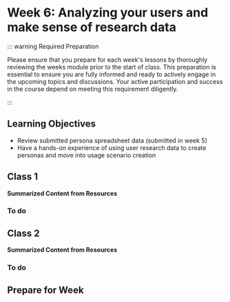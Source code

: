 # Week 6: Analyzing your users and make sense of research data

::: warning Required Preparation

Please ensure that you prepare for each week's lessons by thoroughly reviewing the weeks module prior to the start of class. This preparation is essential to ensure you are fully informed and ready to actively engage in the upcoming topics and discussions. Your active participation and success in the course depend on meeting this requirement diligently.

:::

## Learning Objectives

- Review submitted persona spreadsheet data (submitted in week 5)
- Have a hands-on experience of using user research data to create personas and move into usage scenario creation

## Class 1

**Summarized Content from Resources**

### To do

## Class 2

**Summarized Content from Resources**

### To do

## Prepare for Week
